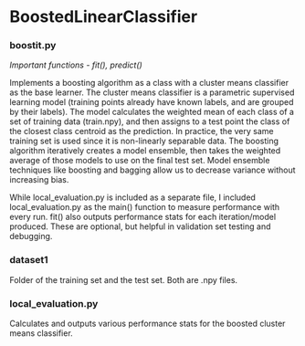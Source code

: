 # BoostedLinearClassifier

### boostit.py
*Important functions - fit(), predict()*
  
Implements a boosting algorithm as a class with a cluster means classifier as the base learner. The cluster means classifier is a parametric supervised learning model (training points already have known labels, and are grouped by their labels). The model calculates the weighted mean of each class of a set of training data (train.npy), and then assigns to a test point the class of the closest class centroid as the prediction. In practice, the very same training set is used since it is non-linearly separable data. The boosting algorithm iteratively creates a model ensemble, then takes the weighted average of those models to use on the final test set. Model ensemble techniques like boosting and bagging allow us to decrease variance without increasing bias.
  
While local_evaluation.py is included as a separate file, I included local_evaluation.py as the main() function to measure performance with every run. fit() also outputs performance stats for each iteration/model produced. These are optional, but helpful in validation set testing and debugging.

### dataset1
Folder of the training set and the test set. Both are .npy files.

### local_evaluation.py
Calculates and outputs various performance stats for the boosted cluster means classifier. 
